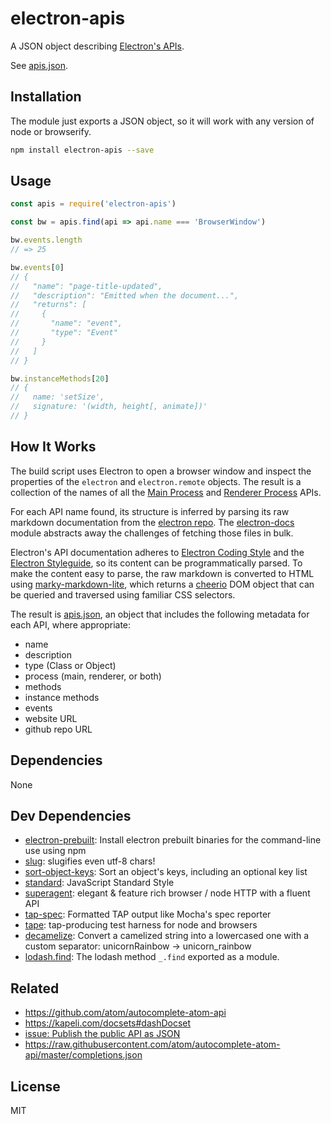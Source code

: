 # electron-apis

A JSON object describing [Electron's APIs](http://electron.atom.io/docs/api/).

See [apis.json](/apis.json).

## Installation

The module just exports a JSON object, so it will work with any version of
node or browserify.

```sh
npm install electron-apis --save
```

## Usage

```js
const apis = require('electron-apis')

const bw = apis.find(api => api.name === 'BrowserWindow')

bw.events.length
// => 25

bw.events[0]
// {
//   "name": "page-title-updated",
//   "description": "Emitted when the document...",
//   "returns": [
//     {
//       "name": "event",
//       "type": "Event"
//     }
//   ]
// }

bw.instanceMethods[20]
// {
//   name: 'setSize',
//   signature: '(width, height[, animate])'
// }
```

## How It Works

The build script uses Electron to open a
browser window and inspect the properties of the `electron` and `electron.remote`
objects. The result is a collection of the names of all the
[Main Process](https://github.com/electron/electron/blob/master/docs/tutorial/quick-start.md)
and
[Renderer Process](https://github.com/electron/electron/blob/master/docs/tutorial/quick-start.md)
APIs.

For each API name found, its structure is inferred by parsing its
raw markdown documentation from the [electron repo](https://github.com/electron/electron/tree/master/docs/api).
The [electron-docs](https://github.com/zeke/electron-docs) module abstracts away
the challenges of fetching those files in bulk.

Electron's API documentation adheres to
[Electron Coding Style](https://github.com/electron/electron/blob/master/docs/development/coding-style.md#naming-things)
and the
[Electron Styleguide](https://github.com/electron/electron/blob/master/docs/styleguide.md),
so its content can be programmatically parsed. To make the content easy to parse,
the raw markdown is converted to HTML using
[marky-markdown-lite](https://ghub.io/marky-markdown-lite),
which returns a [cheerio](https://ghub.io/cheerio) DOM object that can be queried
and traversed using familiar CSS selectors.

The result is [apis.json](/apis.json), an object that includes the following
metadata for each API, where appropriate:

- name
- description
- type (Class or Object)
- process (main, renderer, or both)
- methods
- instance methods
- events
- website URL
- github repo URL

## Dependencies

None

## Dev Dependencies

- [electron-prebuilt](https://github.com/electron-userland/electron-prebuilt): Install electron prebuilt binaries for the command-line use using npm
- [slug](https://github.com/dodo/node-slug): slugifies even utf-8 chars!
- [sort-object-keys](https://github.com/keithamus/sort-object-keys): Sort an object&#39;s keys, including an optional key list
- [standard](https://github.com/feross/standard): JavaScript Standard Style
- [superagent](https://github.com/visionmedia/superagent): elegant & feature rich browser / node HTTP with a fluent API
- [tap-spec](https://github.com/scottcorgan/tap-spec): Formatted TAP output like Mocha's spec reporter
- [tape](https://github.com/substack/tape): tap-producing test harness for node and browsers
- [decamelize](https://github.com/sindresorhus/decamelize): Convert a camelized string into a lowercased one with a custom separator: unicornRainbow → unicorn_rainbow
- [lodash.find](https://github.com/lodash/lodash): The lodash method `_.find` exported as a module.


## Related

- https://github.com/atom/autocomplete-atom-api
- https://kapeli.com/docsets#dashDocset
- [issue: Publish the public API as JSON](https://github.com/electron/electron/issues/3375)
- https://raw.githubusercontent.com/atom/autocomplete-atom-api/master/completions.json

## License

MIT
